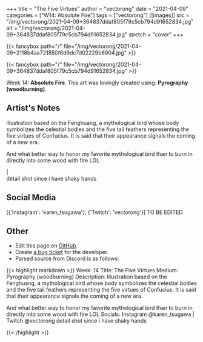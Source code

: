 +++
title =       "The Five Virtues"
author =      "vectorong"
date =        "2021-04-09"
categories =  ["W14: Absolute Fire"]
tags =        ["vectorong"]
[[images]]
                      src = "/img/vectorong/2021-04-09+364837ddaf805f79c5cb794d91652834.jpg"
                      alt = "/img/vectorong/2021-04-09+364837ddaf805f79c5cb794d91652834.jpg"
                      stretch = "cover"
+++


{{< fancybox path="/" file="/img/vectorong/2021-04-09+2118b4aa721850f6d9dc7d02229b6904.jpg" >}}

{{< fancybox path="/" file="/img/vectorong/2021-04-09+364837ddaf805f79c5cb794d91652834.jpg" >}}


Week 14: **Absolute Fire**. This art was lovingly created using: **Pyrography (woodburning)**.

## Artist's Notes

Illustration based on the Fenghuang, a mythological bird whose body symbolizes the celestial bodies and the five tail feathers representing the five virtues of Confucius. It is said that their appearance signals the coming of a new era.

And what better way to honor my favorite mythological bird than to burn in directly into some wood with fire LOL

|  
detail shot since i have shaky hands

## Social Media

[{'Instagram': 'karen_tsugawa'}, {'Twitch': 'vectorong'}] TO BE EDITED

## Other

- Edit this page on [GitHub](https://github.com/teaminkling/web-refresh/edit/main/blog/content/blog/vectorong-week-14-de8e.md).
- Create [a bug ticket](https://github.com/teaminkling/web-refresh/issues/new?assignees=&labels=bug&template=problem-report.md&title=) for the developer.
- Parsed source from Discord is as follows:

{{< highlight markdown >}}
Week: 14
Title: The Five Virtues
Medium: Pyrography (woodburning)
Description: Illustration based on the Fenghuang, a mythological bird whose body symbolizes the celestial bodies and the five tail feathers representing the five virtues of Confucius. It is said that their appearance signals the coming of a new era.

And what better way to honor my favorite mythological bird than to burn in directly into some wood with fire LOL
Socials: Instagram @karen_tsugawa  |  Twitch @vectorong
detail shot since i have shaky hands

{{< /highlight >}}